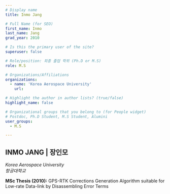 ```yaml
---
# Display name
title: Inmo Jang

# Full Name (for SEO)
first_name: Inmo
last_name: Jang
grad_year: 2010

# Is this the primary user of the site?
superuser: false

# Role/position: 최종 졸업 학위 (Ph.D or M.S)
role: M.S

# Organizations/Affiliations
organizations:
  - name: 'Korea Aerospace University'
    url: 

# Highlight the author in author lists? (true/false)
highlight_name: false

# Organizational groups that you belong to (for People widget)
# Postdoc, Ph.D Student, M.S Student, Alumini
user_groups: 
  - M.S

---
```


<!----- 이름" **별표2개 사이에 적을것** ----->

## **INMO JANG | 장인모** 

<!----- 현재 직위/직장: *별표 사이에 적을것*----->

*Korea Aerospace University*</br>
*항공대학교*</br>

<!----- 학위논문 및 졸업연도(박사): 없으면 삭제----->



<!----- 학위논문 및 졸업연도(석사): 없으면 삭제----->

**MSc Thesis (2010):** GPS-RTK Corrections Generation Algorithm suitable for Low-rate Data-link by Disassembling Error Terms

<!-----  Biography: 없으면 아래 공란----> </br> 



<!------------------------------------>
</br> 
